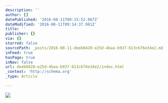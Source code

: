 ```yaml
---
description: ''
author: []
datePublished: '2016-08-11T09:15:52.067Z'
dateModified: '2016-08-11T09:14:37.981Z'
title: ''
publisher: {}
via: {}
starred: false
sourcePath: _posts/2016-08-11-deeb0420-e25d-4baa-b937-613c676e34e2.md
inFeed: true
hasPage: true
inNav: false
url: deeb0420-e25d-4baa-b937-613c676e34e2/index.html
_context: 'http://schema.org'
_type: Article

---
```

![](https://the-grid-user-content.s3-us-west-2.amazonaws.com/997c98b3-f49a-472d-b841-074de274ef85.jpg)